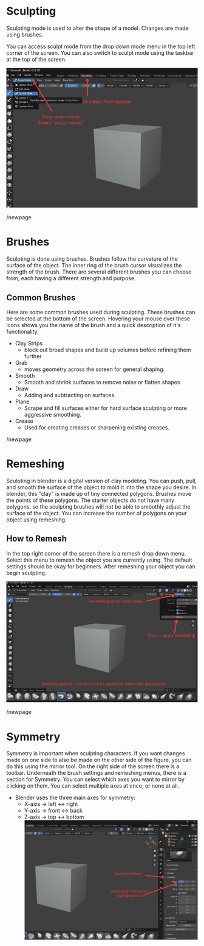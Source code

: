 # Sculpting
Sculpting mode is used to alter the shape of a model. Changes are made using brushes.

You can access sculpt mode from the drop down mode menu in the top left corner of the screen. You can also switch to sculpt mode using the taskbar at the top of the screen.

![*ArrowsPointingToLocationOfSculptModeSelection*](images/SelectSculptMode.png)

/newpage

# Brushes
Sculpting is done using brushes. Brushes follow the curvature of the surface of the object. The inner ring of the brush cursor visualizes the strength of the brush. There are several different brushes you can choose from, each having a different strength and purpose. 

## Common Brushes
Here are some common brushes used during sculpting. These brushes can be selected at the bottom of the screen. Hovering your mouse over these icons shows you the name of the brush and a quick description of it's functionality.
- Clay Strips
  -  block out broad shapes and build up volumes before refining them further
- Grab
  - moves geometry across the screen for general shaping.
- Smooth
  - Smooth and shrink surfaces to remove noise or flatten shapes
- Draw
  - Adding and subtracting on surfaces.
- Plane
  - Scrape and fill surfaces either for hard surface sculpting or more aggressive smoothing.
- Crease 
  - Used for creating creases or sharpening existing creases.

/newpage

# Remeshing
Sculpting in blender is a digital version of clay modeling. You can push, pull, and smooth the surface of the object to mold it into the shape you desire. In blender, this "clay" is made up of tiny connected polygons. Brushes move the points of these polygons. The starter objects do not have many polygons, so the sculpting brushes will not be able to smoothly adjust the surface of the object. You can increase the number of polygons on your object using remeshing. 

## How to Remesh
In the top right corner of the screen there is a remesh drop down menu. Select this menu to remesh the object you are currently using. The default settings should be okay for beginners. After remeshing your object you can begin sculpting.

![*ArrowsPointingToBrushesLocationandRemeshingMenu*](images/BrushesAndRemeshing.png)

/newpage
  
# Symmetry
Symmetry is important when sculpting characters. If you want changes made on one side to also be made on the other side of the figure, you can do this using the mirror tool. On the right side of the screen there is a toolbar. Underneath the brush settings and remeshing menus, there is a section for Symmetry. You can select which axes you want to mirror by clicking on them. You can select multiple axes at once, or none at all. 
- Blender uses the three main axes for symmetry:
  - X-axis -> left ↔ right 
  - Y-axis -> front ↔ back
  - Z-axis -> top ↔ bottom
  ![*ArrowsPointingToMirrorTool*](images/MirrorTool.png)
 
